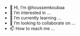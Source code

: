 - 👋 Hi, I’m @houssemkoubaa
- 👀 I’m interested in ...
- 🌱 I’m currently learning ...
- 💞️ I’m looking to collaborate on ...
- 📫 How to reach me ...

<!---
houssemkoubaa/houssemkoubaa is a ✨ special ✨ repository because its `README.md` (this file) appears on your GitHub profile.
You can click the Preview link to take a look at your changes.
--->
